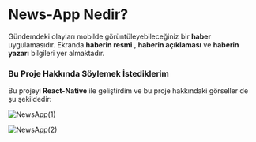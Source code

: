 # News-App Nedir?
Gündemdeki olayları mobilde görüntüleyebileceğiniz bir **haber** uygulamasıdır. Ekranda **haberin resmi** , **haberin açıklaması** ve **haberin yazarı** bilgileri yer almaktadır.

### Bu Proje Hakkında Söylemek İstediklerim

Bu projeyi **React-Native** ile geliştirdim ve bu proje hakkındaki görseller de şu şekildedir: 

![NewsApp(1)](https://user-images.githubusercontent.com/57678125/175485205-db060bbb-c19b-4b4a-b3f1-14f4c3d5947e.png)

![NewsApp(2)](https://user-images.githubusercontent.com/57678125/175485239-b91ea1ff-067a-4799-9a90-ff3cc027820b.png)
